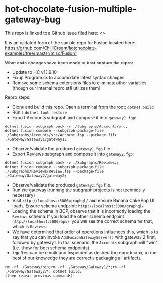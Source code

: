 # hot-chocolate-fusion-multiple-gateway-bug

This repo is linked to a Github issue filed here: <>

It is an updated form of the sample repo for Fusion located here: https://github.com/ChilliCream/hotchocolate-examples/tree/master/misc/Fusion1

What code changes have been made to best capture the repro:

- Update to HC v13.9.10
- Fixup Program.cs to accomodate latest syntax changes
- Remove some schema extensions files to eliminate other variables (though our internal repro still utilizes them)

Repro steps:

- Clone and build this repo. Open a terminal from the root: `dotnet build`
- Run a `dotnet tool restore`
- Export Accounts subgraph and compose it into `gateway1.fgp`:

```
dotnet fusion subgraph pack -w ./Subgraphs/Accounts/src;
dotnet fusion compose --subgraph-package-file ./Subgraphs/Accounts/src/Account.fsp --package-file ./Gateway/Gateway1/gateway1;
```

- Observe/validate the produced `gateway1.fgp` file.
- Export Reviews subgraph and compose it into `gateway2.fgp`:

```
dotnet fusion subgraph pack -w ./Subgraphs/Reviews/;
dotnet fusion compose --subgraph-package-file ./Subgraphs/Reviews/Review.fsp --package-file ./Gateway/Gateway2/gateway2;
```

- Observe/validate the produced `gateway2.fgp` file.
- Run the gateway (running the subgraph projects is not technically necessary)
- Visit `http://localhost:5000/graphql/` and ensure Banana Cake Pop UI loads. Ensure schema endpoint: `http://localhost:5000/graphql/`
- Loading the schema in BCP, observe that it is incorrectly loading the `Reviews` schema. If you load the other schema endpoint `http://localhost:5000/api/`, you will see the correct schema for that, which is `Reviews`.
- We have determined that order of operations influences this, which is to say that you can invoke `AddFusionGatewayServer()` with gateway 2 first, followed by gateway1. In that scenario, the `Accounts` subgraph will "win" (i.e. show for both schema endpoints).
- `fgp` files can be rebuilt and inspected as desired for reproducton, to the best of our knowledge they are correctly packaging all artifacts.

```
rm -rf ./Gateway/bin;rm -rf ./Gateway/Gateway1/*;rm -rf ./Gateway/Gateway2/*; dotnet build;
(then repeat previous commands)
```
